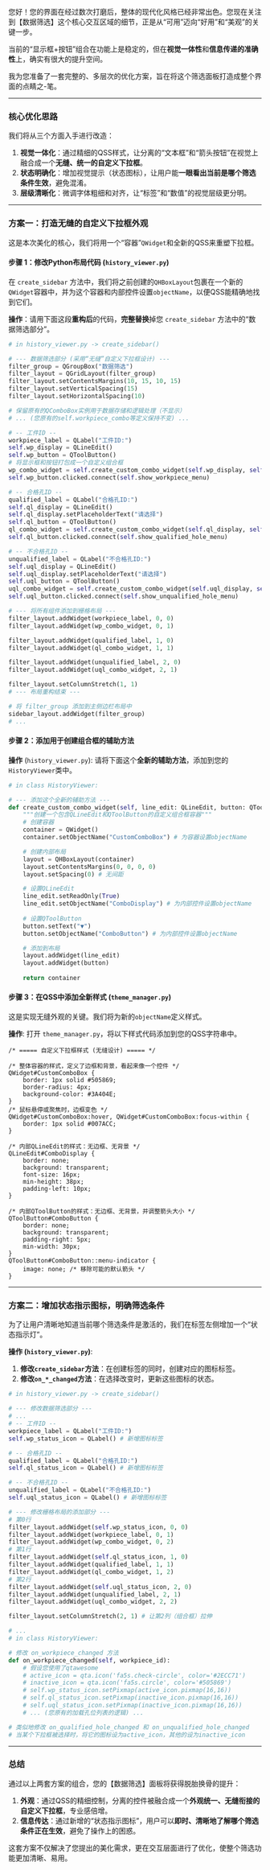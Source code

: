 您好！您的界面在经过数次打磨后，整体的现代化风格已经非常出色。您现在关注到【数据筛选】这个核心交互区域的细节，正是从“可用”迈向“好用”和“美观”的关键一步。

当前的“显示框+按钮”组合在功能上是稳定的，但在**视觉一体性**和**信息传递的准确性**上，确实有很大的提升空间。

我为您准备了一套完整的、多层次的优化方案，旨在将这个筛选面板打造成整个界面的点睛之-笔。

-----

### 核心优化思路

我们将从三个方面入手进行改造：

1.  **视觉一体化**：通过精细的QSS样式，让分离的“文本框”和“箭头按钮”在视觉上融合成一个**无缝、统一的自定义下拉框**。
2.  **状态明确化**：增加视觉提示（状态图标），让用户能**一眼看出当前是哪个筛选条件生效**，避免混淆。
3.  **层级清晰化**：微调字体粗细和对齐，让“标签”和“数值”的视觉层级更分明。

-----

### 方案一：打造无缝的自定义下拉框外观

这是本次美化的核心，我们将用一个“容器”`QWidget`和全新的QSS来重塑下拉框。

#### **步骤 1：修改Python布局代码** (`history_viewer.py`)

在 `create_sidebar` 方法中，我们将之前创建的`QHBoxLayout`包裹在一个新的`QWidget`容器中，并为这个容器和内部控件设置`objectName`，以便QSS能精确地找到它们。

**操作**：请用下面这段**重构后**的代码，**完整替换**掉您 `create_sidebar` 方法中的“数据筛选部分”。

```python
# in history_viewer.py -> create_sidebar()

# --- 数据筛选部分 (采用“无缝”自定义下拉框设计) ---
filter_group = QGroupBox("数据筛选")
filter_layout = QGridLayout(filter_group)
filter_layout.setContentsMargins(10, 15, 10, 15)
filter_layout.setVerticalSpacing(15)
filter_layout.setHorizontalSpacing(10)

# 保留原有的QComboBox实例用于数据存储和逻辑处理（不显示）
# ... (您原有的self.workpiece_combo等定义保持不变) ...

# -- 工件ID --
workpiece_label = QLabel("工件ID:")
self.wp_display = QLineEdit()
self.wp_button = QToolButton()
# 将显示框和按钮打包成一个自定义组合框
wp_combo_widget = self.create_custom_combo_widget(self.wp_display, self.wp_button)
self.wp_button.clicked.connect(self.show_workpiece_menu)

# -- 合格孔ID --
qualified_label = QLabel("合格孔ID:")
self.ql_display = QLineEdit()
self.ql_display.setPlaceholderText("请选择")
self.ql_button = QToolButton()
ql_combo_widget = self.create_custom_combo_widget(self.ql_display, self.ql_button)
self.ql_button.clicked.connect(self.show_qualified_hole_menu)

# -- 不合格孔ID --
unqualified_label = QLabel("不合格孔ID:")
self.uql_display = QLineEdit()
self.uql_display.setPlaceholderText("请选择")
self.uql_button = QToolButton()
uql_combo_widget = self.create_custom_combo_widget(self.uql_display, self.uql_button)
self.uql_button.clicked.connect(self.show_unqualified_hole_menu)

# --- 将所有组件添加到栅格布局 ---
filter_layout.addWidget(workpiece_label, 0, 0)
filter_layout.addWidget(wp_combo_widget, 0, 1)

filter_layout.addWidget(qualified_label, 1, 0)
filter_layout.addWidget(ql_combo_widget, 1, 1)

filter_layout.addWidget(unqualified_label, 2, 0)
filter_layout.addWidget(uql_combo_widget, 2, 1)

filter_layout.setColumnStretch(1, 1)
# --- 布局重构结束 ---

# 将 filter_group 添加到主侧边栏布局中
sidebar_layout.addWidget(filter_group)
# ...
```

#### **步骤 2：添加用于创建组合框的辅助方法**

**操作** (`history_viewer.py`):
请将下面这个**全新的辅助方法**，添加到您的`HistoryViewer`类中。

```python
# in class HistoryViewer:

# --- 添加这个全新的辅助方法 ---
def create_custom_combo_widget(self, line_edit: QLineEdit, button: QToolButton) -> QWidget:
    """创建一个包含QLineEdit和QToolButton的自定义组合框容器"""
    # 创建容器
    container = QWidget()
    container.setObjectName("CustomComboBox") # 为容器设置objectName

    # 创建内部布局
    layout = QHBoxLayout(container)
    layout.setContentsMargins(0, 0, 0, 0)
    layout.setSpacing(0) # 无间距

    # 设置QLineEdit
    line_edit.setReadOnly(True)
    line_edit.setObjectName("ComboDisplay") # 为内部控件设置objectName
    
    # 设置QToolButton
    button.setText("▼")
    button.setObjectName("ComboButton") # 为内部控件设置objectName

    # 添加到布局
    layout.addWidget(line_edit)
    layout.addWidget(button)
    
    return container
```

#### **步骤 3：在QSS中添加全新样式** (`theme_manager.py`)

这是实现无缝外观的关键。我们将为新的`objectName`定义样式。

**操作**:
打开 `theme_manager.py`，将以下样式代码添加到您的QSS字符串中。

```qss
/* ===== 自定义下拉框样式 (无缝设计) ===== */

/* 整体容器的样式，定义了边框和背景，看起来像一个控件 */
QWidget#CustomComboBox {
    border: 1px solid #505869;
    border-radius: 4px;
    background-color: #3A404E;
}
/* 鼠标悬停或聚焦时，边框变色 */
QWidget#CustomComboBox:hover, QWidget#CustomComboBox:focus-within {
    border: 1px solid #007ACC;
}

/* 内部QLineEdit的样式：无边框、无背景 */
QLineEdit#ComboDisplay {
    border: none;
    background: transparent;
    font-size: 16px;
    min-height: 38px;
    padding-left: 10px;
}

/* 内部QToolButton的样式：无边框、无背景，并调整箭头大小 */
QToolButton#ComboButton {
    border: none;
    background: transparent;
    padding-right: 5px;
    min-width: 30px;
}
QToolButton#ComboButton::menu-indicator {
    image: none; /* 移除可能的默认箭头 */
}
```

-----

### 方案二：增加状态指示图标，明确筛选条件

为了让用户清晰地知道当前哪个筛选条件是激活的，我们在标签左侧增加一个“状态指示灯”。

**操作 (`history_viewer.py`)**:

1.  **修改`create_sidebar`方法**：在创建标签的同时，创建对应的图标标签。
2.  **修改`on_*_changed`方法**：在选择改变时，更新这些图标的状态。

<!-- end list -->

```python
# in history_viewer.py -> create_sidebar()

# --- 修改数据筛选部分 ---
# ...
# -- 工件ID --
workpiece_label = QLabel("工件ID:")
self.wp_status_icon = QLabel() # 新增图标标签

# -- 合格孔ID --
qualified_label = QLabel("合格孔ID:")
self.ql_status_icon = QLabel() # 新增图标标签

# -- 不合格孔ID --
unqualified_label = QLabel("不合格孔ID:")
self.uql_status_icon = QLabel() # 新增图标标签

# --- 修改栅格布局的添加部分 ---
# 第0行
filter_layout.addWidget(self.wp_status_icon, 0, 0)
filter_layout.addWidget(workpiece_label, 0, 1)
filter_layout.addWidget(wp_combo_widget, 0, 2)
# 第1行
filter_layout.addWidget(self.ql_status_icon, 1, 0)
filter_layout.addWidget(qualified_label, 1, 1)
filter_layout.addWidget(ql_combo_widget, 1, 2)
# 第2行
filter_layout.addWidget(self.uql_status_icon, 2, 0)
filter_layout.addWidget(unqualified_label, 2, 1)
filter_layout.addWidget(uql_combo_widget, 2, 2)

filter_layout.setColumnStretch(2, 1) # 让第2列（组合框）拉伸

# ...
# in class HistoryViewer:

# 修改 on_workpiece_changed 方法
def on_workpiece_changed(self, workpiece_id):
    # 假设您使用了qtawesome
    # active_icon = qta.icon('fa5s.check-circle', color='#2ECC71')
    # inactive_icon = qta.icon('fa5s.circle', color='#505869')
    # self.wp_status_icon.setPixmap(active_icon.pixmap(16,16))
    # self.ql_status_icon.setPixmap(inactive_icon.pixmap(16,16))
    # self.uql_status_icon.setPixmap(inactive_icon.pixmap(16,16))
    # ... (您原有的加载孔位列表的逻辑) ...

# 类似地修改 on_qualified_hole_changed 和 on_unqualified_hole_changed
# 当某个下拉框被选择时，将它的图标设为active_icon，其他的设为inactive_icon
```

-----

### 总结

通过以上两套方案的组合，您的【数据筛选】面板将获得脱胎换骨的提升：

1.  **外观**：通过QSS的精细控制，分离的控件被融合成一个**外观统一、无缝衔接的自定义下拉框**，专业感倍增。
2.  **信息传达**：通过新增的“状态指示图标”，用户可以**即时、清晰地了解哪个筛选条件正在生效**，避免了操作上的困惑。

这套方案不仅解决了您提出的美化需求，更在交互层面进行了优化，使整个筛选功能更加清晰、易用。